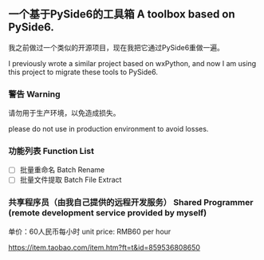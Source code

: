## 一个基于PySide6的工具箱 A toolbox based on PySide6. 
我之前做过一个类似的开源项目，现在我把它通过PySide6重做一遍。

I previously wrote a similar project based on wxPython, and now I am using this project to migrate these tools to PySide6.


### 警告 Warning
请勿用于生产环境，以免造成损失。

please do not use in production environment to avoid losses.


### 功能列表 Function List
- [ ] 批量重命名 Batch Rename
- [ ] 批量文件提取 Batch File Extract

### 共享程序员（由我自己提供的远程开发服务） Shared Programmer (remote development service provided by myself)
单价：60人民币每小时 unit price: RMB60 per hour

https://item.taobao.com/item.htm?ft=t&id=859536808650